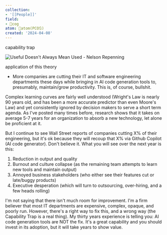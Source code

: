 ```yaml
---
collection:
- '[[People]]'
field:
- 👾cog
atom: 🧭atom(PCO🔃)
created: '2024-04-08'
---
```


capability trap
  
![Useful Doesn't Always Mean Used - Nelson Repenning](https://media.licdn.com/dms/image/D5622AQFW6l8SXhAiYQ/feedshare-shrink_800/0/1712508379898?e=1715212800&v=beta&t=bIuE9LXEiEKwEY2SpaFWI631DqeUk861O48wKukWCqQ)

application of this theory
- More companies are cutting their IT and software engineering departments these days while bringing in AI code generation tools to, presumably, maintain/grow productivity. This is, of course, bullshit.  
  
Complex learning curves are fairly well understood (Wright's Law is nearly 90 years old, and has been a more accurate predictor than even Moore's Law) and yet consistently ignored by decision makers to serve a short term agenda. As I've posted many times before, research shows that it takes on average 5-7 years for an organization to absorb a new technology, let alone be proficient at it.  
  
But I continue to see Wall Street reports of companies cutting X% of their engineering, but it's ok because they will recoup that X% via Github Copilot (AI code generator). Don't believe it. What you will see over the next year is this:  
  
1. Reduction in output and quality  
2. Burnout and culture collapse (as the remaining team attempts to learn new tools and maintain output)  
3. Annoyed business stakeholders (who either see their features cut or late/buggy products)  
4. Executive desperation (which will turn to outsourcing, over-hiring, and a few heads rolling)  
  
I'm not saying that there isn't much room for improvement. I'm a firm believer that most IT departments are expensive, complex, opaque, and poorly run. However, there's a right way to fix this, and a wrong way (the Capability Trap is a real thing). My thirty years experience is telling you: AI code generation tools are NOT the fix. It's a great capability and you should invest in its adoption, but it will take years to show value.